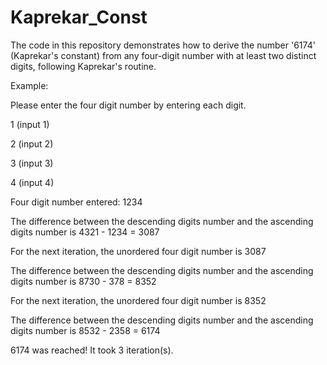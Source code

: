 # Kaprekar_Const
The code in this repository demonstrates how to derive the number '6174' (Kaprekar's constant) from any four-digit number with at least two distinct digits, following Kaprekar's routine.

Example:

Please enter the four digit number by entering each digit.

1 (input 1)

2 (input 2)

3 (input 3)

4 (input 4)


Four digit number entered: 1234

The difference between the descending digits number and the ascending digits number is 4321 - 1234 = 3087


For the next iteration, the unordered four digit number is 3087

The difference between the descending digits number and the ascending digits number is 8730 - 378 = 8352


For the next iteration, the unordered four digit number is 8352

The difference between the descending digits number and the ascending digits number is 8532 - 2358 = 6174


6174 was reached! It took 3 iteration(s).
